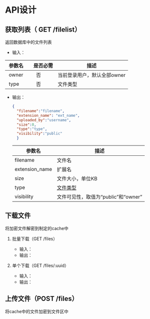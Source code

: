 # API设计
## 获取列表（ GET /filelist）
返回数据库中的文件列表
* 输入：

  参数名     | 是否必需 | 描述
  ----------|---------|------
  owner     |   否    | 当前登录用户，默认全部owner
  type      |   否    | 文件类型
* 输出：
    ```json
    {
      "filename":"filename",
      "extension_name": "ext_name",
      "uploaded_by":"username",
      "size":0,
      "type":"type",
      "visibility":"public"
      }
    ```
    
    参数名         | 描述
    --------------|----
    filename      | 文件名
    extension_name| 扩展名
    size          | 文件大小，单位KB<br>
    type          | [文件类型](https://zh.wikipedia.org/wiki/Category:%E6%96%87%E4%BB%B6%E6%A0%BC%E5%BC%8F)
    visibility    | 文件可见性，取值为“public”和“owner”

## 下载文件
将加密文件解密到制定的cache中
1. 批量下载（GET /files）
    * 输入：
    * 输出：
  
2. 单个下载（GET /files/:uuid）
    * 输入：
    * 输出：
  
## 上传文件（POST /files）
将cache中的文件加密到文件区中
